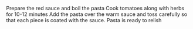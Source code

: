 Prepare the red sauce and boil the pasta
 Cook tomatoes along with herbs for 10-12 minutes
 Add the pasta over the warm sauce and toss carefully so that each piece is coated with the sauce.
  Pasta is ready to relish
